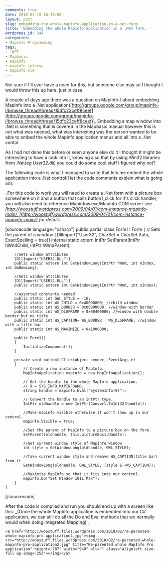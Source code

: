 ```yaml
---
comments: true
date: 2010-02-19 16:19:00
layout: post
slug: embedding-the-whole-mapinfo-application-in-a-net-form
title: 'Embedding the whole Mapinfo application in a .Net form. '
wordpress_id: 244
categories:
- Mapinfo Programming
tags:
- .NET
- Mapbasic
- mapinfo
- mapinfo interop
- mapinfo ole
---
```


Not sure if I'll ever have a need for this, but someone else may so I thought I would throw this up here, just in case.

A couple of days ago there was a question on MapInfo-l about embedding MapInfo into a .Net application([http://groups.google.com/group/mapinfo-l/browse_thread/thread/15dfc23ceff8ceef](http://groups.google.com/group/mapinfo-l/browse_thread/thread/15dfc23ceff8ceef)).
Embedding a map window into .Net is something that is covered in the Mapbasic manual however this is not what was needed, what was interesting was the person wanted to be able to embed the whole Mapinfo application menus and all into a .Net contol.

As I had not done this before or seen anyone else do it I thought it might be interesting to have a look into it, knowing also that by using Win32 libraries from .Net(_eg User32.dll_) you could do some cool stuff I figured why not?

The following code is what I managed to write that lets me embed the whole application into a .Net control(I let the code comments explain what is going on):

_For this code to work you will need to create a .Net form with a picture box somewhere on it and a button that calls button1_click for it's click handler, you will also need to reference Mapinfow.exe/Mapinfo COM server see _[_http://woostuff.wordpress.com/2009/04/01/com-instance-mapinfo-main/_](http://woostuff.wordpress.com/2009/04/01/com-instance-mapinfo-main/)_ for details._


[sourcecode language="csharp"]
    public partial class Form1 : Form
    {
        // Sets the parent of a window.
        [DllImport("User32", CharSet = CharSet.Auto, ExactSpelling = true)]
        internal static extern IntPtr SetParent(IntPtr hWndChild, IntPtr hWndParent);

        //Sets window attributes
        [DllImport("USER32.DLL")]
        public static extern int SetWindowLong(IntPtr hWnd, int nIndex, int dwNewLong);

        //Gets window attributes
        [DllImport("USER32.DLL")]
        public static extern int GetWindowLong(IntPtr hWnd, int nIndex);

        //assorted constants needed
        public static int GWL_STYLE = -16;
        public static int WS_CHILD = 0x40000000; //child window
        public static int WS_BORDER = 0x00800000; //window with border
        public static int WS_DLGFRAME = 0x00400000; //window with double border but no title
        public static int WS_CAPTION= WS_BORDER | WS_DLGFRAME; //window with a title bar
        public static int WS_MAXIMIZE = 0x1000000;

        public Form1()
        {
            InitializeComponent();
        }

        private void button1_Click(object sender, EventArgs e)
        {
            // Create a new instance of MapInfo.
            MapInfoApplication mapinfo = new MapInfoApplication();

            // Get the handle to the whole MapInfo application.
            // 9 = SYS_INFO_MAPINFOWND.
            string handle = mapinfo.Eval("SystemInfo(9)");

            // Convert the handle to an IntPtr type.
            IntPtr oldhandle = new IntPtr(Convert.ToInt32(handle));

            //Make mapinfo visible otherwise it won't show up in our control.
            mapinfo.Visible = true;

            //Set the parent of MapInfo to a picture box on the form.
            SetParent(oldhandle, this.pictureBox1.Handle);

            //Get current window style of MapInfo window
            int style = GetWindowLong(oldhandle, GWL_STYLE);

            //Take current window style and remove WS_CAPTION(title bar) from it
            SetWindowLong(oldhandle, GWL_STYLE, (style & ~WS_CAPTION));

            //Maximize MapInfo so that it fits into our control.
            mapinfo.Do("Set Window 1011 Max");
        }
    }
[/sourcecode]

After the code is complied and run you should end up with a screen like this:
_(Once the whole MapInfo application is embedded into our C# application, we can still do all the Do and Eval methods that we normally would when doing integrated Mapping) _

    
    <a href="http://woostuff.files.wordpress.com/2010/02/re-parented-whole-mapinfo-pro-application2.jpg"><img src="http://woostuff.files.wordpress.com/2010/02/re-parented-whole-mapinfo-pro-application2.jpg" title="Re-parented whole MapInfo Pro application" height="707" width="949" alt="" class="alignleft size-full wp-image-253"></img></a>




